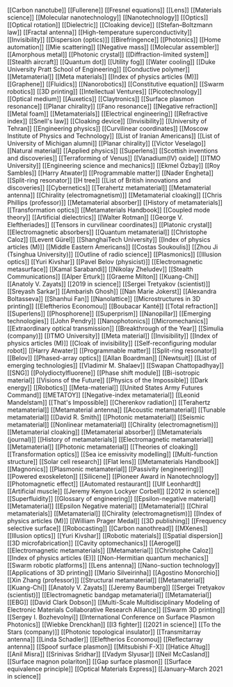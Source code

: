 [[Carbon nanotube]]
[[Fullerene]]
[[Fresnel equations]]
[[Lens]]
[[Materials science]]
[[Molecular nanotechnology]]
[[Nanotechnology]]
[[Optics]]
[[Optical rotation]]
[[Dielectric]]
[[Cloaking device]]
[[Stefan–Boltzmann law]]
[[Fractal antenna]]
[[High-temperature superconductivity]]
[[Invisibility]]
[[Dispersion (optics)]]
[[Birefringence]]
[[Photonics]]
[[Home automation]]
[[Mie scattering]]
[[Negative mass]]
[[Molecular assembler]]
[[Amorphous metal]]
[[Photonic crystal]]
[[Diffraction-limited system]]
[[Stealth aircraft]]
[[Quantum dot]]
[[Utility fog]]
[[Water cooling]]
[[Duke University Pratt School of Engineering]]
[[Conductive polymer]]
[[Metamaterial]]
[[Meta materials]]
[[Index of physics articles (M)]]
[[Graphene]]
[[Fluidics]]
[[Nanorobotics]]
[[Constitutive equation]]
[[Swarm robotics]]
[[3D printing]]
[[Intellectual Ventures]]
[[Picotechnology]]
[[Optical medium]]
[[Auxetics]]
[[Claytronics]]
[[Surface plasmon resonance]]
[[Planar chirality]]
[[Fano resonance]]
[[Negative refraction]]
[[Metal foam]]
[[Metamaterials]]
[[Electrical engineering]]
[[Refractive index]]
[[Snell's law]]
[[Cloaking device]]
[[Invisibility]]
[[University of Tehran]]
[[Engineering physics]]
[[Curvilinear coordinates]]
[[Moscow Institute of Physics and Technology]]
[[List of Iranian Americans]]
[[List of University of Michigan alumni]]
[[Planar chirality]]
[[Victor Veselago]]
[[Natural material]]
[[Applied physics]]
[[Superlens]]
[[Scottish inventions and discoveries]]
[[Terraforming of Venus]]
[[Vanadium(IV) oxide]]
[[ITMO University]]
[[Engineering science and mechanics]]
[[Ekmel Özbay]]
[[Roy Sambles]]
[[Harry Atwater]]
[[Programmable matter]]
[[Nader Engheta]]
[[Split-ring resonator]]
[[H tree]]
[[List of British innovations and discoveries]]
[[Cybernetics]]
[[Terahertz metamaterial]]
[[Metamaterial antenna]]
[[Chirality (electromagnetism)]]
[[Metamaterial cloaking]]
[[Chris Phillips (professor)]]
[[Metamaterial absorber]]
[[History of metamaterials]]
[[Transformation optics]]
[[Metamaterials Handbook]]
[[Coupled mode theory]]
[[Artificial dielectrics]]
[[Walter Rotman]]
[[George V. Eleftheriades]]
[[Tensors in curvilinear coordinates]]
[[Platonic crystal]]
[[Electromagnetic absorbers]]
[[Quantum metamaterial]]
[[Christophe Caloz]]
[[Levent Gürel]]
[[ShanghaiTech University]]
[[Index of physics articles (M)]]
[[Middle Eastern Americans]]
[[Costas Soukoulis]]
[[Zhou Ji (Tsinghua University)]]
[[Outline of radio science]]
[[Plasmonics]]
[[Illusion optics]]
[[Yuri Kivshar]]
[[Pavel Belov (physicist)]]
[[Electromagnetic metasurface]]
[[Kamal Sarabandi]]
[[Nikolay Zheludev]]
[[Stealth Communications]]
[[Alper Erturk]]
[[Graeme Milton]]
[[Kuang-Chi]]
[[Anatoly V. Zayats]]
[[2019 in science]]
[[Sergei Tretyakov (scientist)]]
[[Sreyash Sarkar]]
[[Ambarish Ghosh]]
[[Nan Marie Jokerst]]
[[Alexandra Boltasseva]]
[[Shanhui Fan]]
[[Nanolattice]]
[[Microstructures in 3D printing]]
[[Eleftherios Economou]]
[[Boubacar Kanté]]
[[Total refraction]]
[[Superlens]]
[[Phosphorene]]
[[Superprism]]
[[Nanopillar]]
[[Emerging technologies]]
[[John Pendry]]
[[Nanophotonics]]
[[Micromechanics]]
[[Extraordinary optical transmission]]
[[Breakthrough of the Year]]
[[Simulia (company)]]
[[ITMO University]]
[[Meta material]]
[[Invisibility]]
[[Index of physics articles (M)]]
[[Cloak of invisibility]]
[[Self-reconfiguring modular robot]]
[[Harry Atwater]]
[[Programmable matter]]
[[Split-ring resonator]]
[[Belov]]
[[Phased-array optics]]
[[Allan Boardman]]
[[Newtsuit]]
[[List of emerging technologies]]
[[Vladimir M. Shalaev]]
[[Swapan Chattopadhyay]]
[[SNG]]
[[Polydioctylfluorene]]
[[Phase shift module]]
[[Bi-isotropic material]]
[[Visions of the Future]]
[[Physics of the Impossible]]
[[Dark energy]]
[[Robotics]]
[[Meta-material]]
[[United States Army Futures Command]]
[[METATOY]]
[[Negative-index metamaterial]]
[[Leonid Mandelstam]]
[[That's Impossible]]
[[Cherenkov radiation]]
[[Terahertz metamaterial]]
[[Metamaterial antenna]]
[[Acoustic metamaterial]]
[[Tunable metamaterial]]
[[David R. Smith]]
[[Photonic metamaterial]]
[[Seismic metamaterial]]
[[Nonlinear metamaterial]]
[[Chirality (electromagnetism)]]
[[Metamaterial cloaking]]
[[Metamaterial absorber]]
[[Metamaterials (journal)]]
[[History of metamaterials]]
[[Electromagnetic metamaterial]]
[[Metamaterial]]
[[Photonic metamaterial]]
[[Theories of cloaking]]
[[Transformation optics]]
[[Sea ice emissivity modelling]]
[[Multi-function structure]]
[[Solar cell research]]
[[Flat lens]]
[[Metamaterials Handbook]]
[[Magnonics]]
[[Plasmonic metamaterial]]
[[Passivity (engineering)]]
[[Powered exoskeleton]]
[[Silicene]]
[[Pioneer Award in Nanotechnology]]
[[Photomagnetic effect]]
[[Automated restaurant]]
[[Ulf Leonhardt]]
[[Artificial muscle]]
[[Jeremy Kenyon Lockyer Corbell]]
[[2012 in science]]
[[Superfluidity]]
[[Glossary of engineering]]
[[Epsilon-negative material]]
[[Metamaterial]]
[[Epsilon Negative material]]
[[Metamaterial]]
[[Chiral metamaterials]]
[[Metamaterial]]
[[Chirality (electromagnetism)]]
[[Index of physics articles (M)]]
[[William Prager Medal]]
[[3D publishing]]
[[Frequency selective surface]]
[[Robocasting]]
[[Carbon nanothread]]
[[MXenes]]
[[Illusion optics]]
[[Yuri Kivshar]]
[[Robotic materials]]
[[Spatial dispersion]]
[[3D microfabrication]]
[[Cavity optomechanics]]
[[Aerogel]]
[[Electromagnetic metamaterials]]
[[Metamaterial]]
[[Christophe Caloz]]
[[Index of physics articles (E)]]
[[Non-Hermitian quantum mechanics]]
[[Swarm robotic platforms]]
[[Lens antenna]]
[[Nano-suction technology]]
[[Applications of 3D printing]]
[[Mario Silveirinha]]
[[Agostino Monorchio]]
[[Xin Zhang (professor)]]
[[Structural metamaterial]]
[[Metamaterial]]
[[Kuang-Chi]]
[[Anatoly V. Zayats]]
[[Jeremy Baumberg]]
[[Sergei Tretyakov (scientist)]]
[[Electromagnetic bandgap metamaterial]]
[[Metamaterial]]
[[EBG]]
[[David Clark Dobson]]
[[Multi-Scale Multidisciplinary Modeling of Electronic Materials Collaborative Research Alliance]]
[[Swarm 3D printing]]
[[Sergey I. Bozhevolnyi]]
[[International Conference on Surface Plasmon Photonics]]
[[Wiebke Drenckhan]]
[[I3 fighter]]
[[2021 in science]]
[[To the Stars (company)]]
[[Photonic topological insulator]]
[[Transmitarray antenna]]
[[Linda Schadler]]
[[Eleftherios Economou]]
[[Reflectarray antenna]]
[[Spoof surface plasmon]]
[[Mitsubishi F-X]]
[[Hatice Altug]]
[[Anil Misra]]
[[Srinivas Sridhar]]
[[Vadym Slyusar]]
[[Neil McCasland]]
[[Surface magnon polariton]]
[[Gap surface plasmon]]
[[Surface equivalence principle]]
[[Optical Materials Express]]
[[January–March 2021 in science]]
